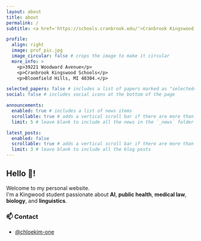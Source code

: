 ```yaml
---
layout: about
title: about
permalink: /
subtitle: <a href='https://schools.cranbrook.edu/'>Cranbrook Kingswood Schools</a>. #Address. Contacts. Motto. Etc.

profile:
  align: right
  image: prof_pic.jpg
  image_circular: false # crops the image to make it circular
  more_info: >
    <p>39221 Woodward Avenue</p>
    <p>Cranbrook Kingswood Schools</p>
    <p>Bloomfield Hills, MI 48304.</p>

selected_papers: false # includes a list of papers marked as "selected={true}"
social: false # includes social icons at the bottom of the page

announcements:
  enabled: true # includes a list of news items
  scrollable: true # adds a vertical scroll bar if there are more than 3 news items
  limit: 5 # leave blank to include all the news in the `_news` folder

latest_posts:
  enabled: false
  scrollable: true # adds a vertical scroll bar if there are more than 3 new posts items
  limit: 3 # leave blank to include all the blog posts
---
```


## Hello 👋!

Welcome to my personal website.  
I'm a Kingwood student passionate about **AI**, **public health**, **medical law**, **biology**, and **linguistics**.



### 📫 Contact

- [@chloekim-one](https://github.com/chloekim-one)
